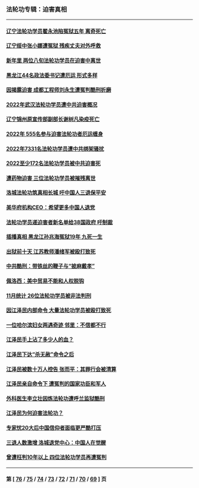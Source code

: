 ### 法轮功专辑：迫害真相
---
#### [辽宁法轮功学员翟永池陷冤狱五年 离奇死亡](../../pages/nf4379/n13916049.md?01280430) 
#### [辽宁绥中张小娜遭冤狱 残疾丈夫对外呼救](../../pages/nf4379/n13915683.md?01280430) 
#### [新年里 两位八旬法轮功学员在迫害中离世](../../pages/nf4379/n13915319.md?01280430) 
#### [黑龙江44名政法委书记遭厄运 形式多样](../../pages/nf4379/n13909467.md?01280430) 
#### [因揭露迫害 成都工程师刘永生遭冤判酷刑折磨](../../pages/nf4379/n13907678.md?01280430) 
#### [2022年武汉法轮功学员遭中共迫害概况](../../pages/nf4379/n13906471.md?01280430) 
#### [辽宁锦州原宣传部副部长谢树凡染疫死亡](../../pages/nf4379/n13904044.md?01280430) 
#### [2022年 555名参与迫害法轮功者厄运缠身](../../pages/nf4379/n13903134.md?01280430) 
#### [2022年7331名法轮功学员遭中共绑架骚扰](../../pages/nf4379/n13901725.md?01280430) 
#### [2022至少172名法轮功学员被中共迫害死](../../pages/nf4379/n13900831.md?01280430) 
#### [遭药物迫害 三位法轮功学员被摧残离世](../../pages/nf4379/n13893822.md?01280430) 
#### [洛城法轮功筑真相长城 吁中国人三退保平安](../../pages/nf4379/n13892471.md?01280430) 
#### [美华府机构CEO：希望更多中国人退党](../../pages/nf4379/n13890897.md?01280430) 
#### [法轮功学员递迫害者新名单给38国政府 吁制裁](../../pages/nf4379/n13891149.md?01280430) 
#### [插播真相 黑龙江孙兆海冤狱19年 九死一生](../../pages/nf4379/n13889193.md?01280430) 
#### [出狱前十天 江苏教师潘绪军被殴打致死](../../pages/nf4379/n13888230.md?01280430) 
#### [中共酷刑：带铁丝的鞭子与“披麻戴孝”](../../pages/nf4379/n13887863.md?01280430) 
#### [佩洛西：美中贸易不能和人权脱钩](../../pages/nf4379/n13884884.md?01280430) 
#### [11月统计 26位法轮功学员被非法判刑](../../pages/nf4379/n13884724.md?01280430) 
#### [因江泽民内部命令 大量法轮功学员被殴打致死](../../pages/nf4379/n13877409.md?01280430) 
#### [一位哈尔滨妇女两遇奇迹 邻里：不信都不行](../../pages/nf4379/n13878017.md?01280430) 
#### [江泽民手上沾了多少人的血？](../../pages/nf4379/n13880318.md?01280430) 
#### [江泽民下达“杀无赦”命令之后](../../pages/nf4379/n13878084.md?01280430) 
#### [江泽民被数十万人控告 张而平：其罪行会被清算](../../pages/nf4379/n13878074.md?01280430) 
#### [江泽民亲自命令下 遭冤判的国家功臣和军人](../../pages/nf4379/n13876685.md?01280430) 
#### [外科医生李立壮因炼法轮功遭呼兰监狱酷刑](../../pages/nf4379/n13875403.md?01280430) 
#### [江泽民为何迫害法轮功？](../../pages/nf4379/n13876324.md?01280430) 
#### [专家忧20大后中国信仰者面临更严酷打压](../../pages/nf4379/n13874993.md?01280430) 
#### [三退人数激增 洛城退党中心：中国人在觉醒](../../pages/nf4379/n13874224.md?01280430) 
#### [曾遭枉判10年以上 四位法轮功学员再遭冤判](../../pages/nf4379/n13872398.md?01280430) 

---
#### 第 [ [76](./76.md?01280430) / [75](./75.md?01280430) / [74](./74.md?01280430) / [73](./73.md?01280430) / [72](./72.md?01280430) / [71](./71.md?01280430) / [70](./70.md?01280430) / [69](./69.md?01280430) ] 页
